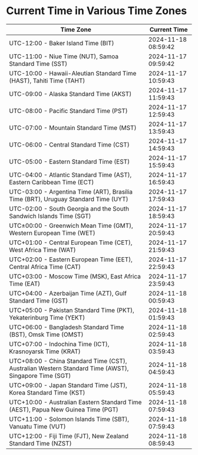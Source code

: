 # Current Time in Various Time Zones

| Time Zone | Current Time |
|-----------|--------------|
| UTC-12:00 - Baker Island Time (BIT) | 2024-11-18 08:59:42 |
| UTC-11:00 - Niue Time (NUT), Samoa Standard Time (SST) | 2024-11-17 09:59:42 |
| UTC-10:00 - Hawaii-Aleutian Standard Time (HAST), Tahiti Time (TAHT) | 2024-11-17 10:59:43 |
| UTC-09:00 - Alaska Standard Time (AKST) | 2024-11-17 11:59:43 |
| UTC-08:00 - Pacific Standard Time (PST) | 2024-11-17 12:59:43 |
| UTC-07:00 - Mountain Standard Time (MST) | 2024-11-17 13:59:43 |
| UTC-06:00 - Central Standard Time (CST) | 2024-11-17 14:59:43 |
| UTC-05:00 - Eastern Standard Time (EST) | 2024-11-17 15:59:43 |
| UTC-04:00 - Atlantic Standard Time (AST), Eastern Caribbean Time (ECT) | 2024-11-17 16:59:43 |
| UTC-03:00 - Argentina Time (ART), Brasília Time (BRT), Uruguay Standard Time (UYT) | 2024-11-17 17:59:43 |
| UTC-02:00 - South Georgia and the South Sandwich Islands Time (SGT) | 2024-11-17 18:59:43 |
| UTC±00:00 - Greenwich Mean Time (GMT), Western European Time (WET) | 2024-11-17 20:59:43 |
| UTC+01:00 - Central European Time (CET), West Africa Time (WAT) | 2024-11-17 21:59:43 |
| UTC+02:00 - Eastern European Time (EET), Central Africa Time (CAT) | 2024-11-17 22:59:43 |
| UTC+03:00 - Moscow Time (MSK), East Africa Time (EAT) | 2024-11-17 23:59:43 |
| UTC+04:00 - Azerbaijan Time (AZT), Gulf Standard Time (GST) | 2024-11-18 00:59:43 |
| UTC+05:00 - Pakistan Standard Time (PKT), Yekaterinburg Time (YEKT) | 2024-11-18 01:59:43 |
| UTC+06:00 - Bangladesh Standard Time (BST), Omsk Time (OMST) | 2024-11-18 02:59:43 |
| UTC+07:00 - Indochina Time (ICT), Krasnoyarsk Time (KRAT) | 2024-11-18 03:59:43 |
| UTC+08:00 - China Standard Time (CST), Australian Western Standard Time (AWST), Singapore Time (SGT) | 2024-11-18 04:59:43 |
| UTC+09:00 - Japan Standard Time (JST), Korea Standard Time (KST) | 2024-11-18 05:59:43 |
| UTC+10:00 - Australian Eastern Standard Time (AEST), Papua New Guinea Time (PGT) | 2024-11-18 07:59:43 |
| UTC+11:00 - Solomon Islands Time (SBT), Vanuatu Time (VUT) | 2024-11-18 07:59:43 |
| UTC+12:00 - Fiji Time (FJT), New Zealand Standard Time (NZST) | 2024-11-18 08:59:43 |
